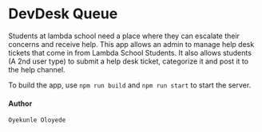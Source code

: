 # DevDesk Queue

Students at lambda school need a place where they can escalate their concerns and receive help. This app allows an admin to manage help desk tickets that come in from Lambda School Students. It also allows students (A 2nd user type) to submit a help desk ticket, categorize it and post it to the help channel.

To build the app, use `npm run build` and `npm run start` to start the server.

#### Author

`Oyekunle Oloyede`
